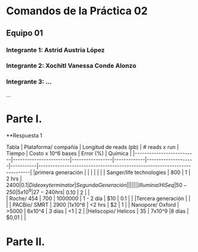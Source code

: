 
# Comandos de la Práctica 02
## Equipo 01 
### Integrante 1: Astrid Austria López
### Integrante 2: Xochitl Vanessa Conde Alonzo 
### Integrante 3: ...
...

# Parte I. 

**Respuesta 1

Tabla
| Plataforma/ compañía     | Longitud de reads (pb) | # reads x run   | Tiempo      | Costo x 10^6 bases | Error (%) | Química                                                                  |
|--------------------------|------------------------|-----------------|-------------|--------------------|-----------|--------------------------------------------------------------------------|
|primera generación        |                        |                 |             |                    |           |
| Sanger/life technologies | 800                    | 1               | 2 hrs       | $2400              | 0.1       | Dideoxy terminator                                         
|Segunda Generación        |                        |                 |             |                    |           |                                                          
| Illumina/ HiSeq          | 50 - 250               | 5x10^9          | 27-240 hrs  | ~$0.10             | 2         |                        |  
| Roche/ 454               | 700                    | 1000000         | 1 - 2 día   | $10                | 0.1       |      |
|Tercera generación        |                        |                 |
| PACBio/ SMRT             | 2900                   |1x10^6           | <2 hrs      | $2                 | 1         |
| Nanopore/ Oxford         | >5000                  | 6x10^4          | 3 días      | <1                 | 2         |
|Heliscopio/ Helicos       | 35                     | 7x10^9          |8 días       | $0,01              |           | 

# Parte II.
